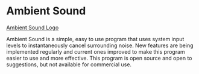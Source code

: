 # Ambient Sound

[Ambient Sound Logo](/AmbientSoundWPF/SplashScreen.png)

Ambient Sound is a simple, easy to use program that uses system input levels to instantaneously cancel surrounding noise. 
New features are being implemented regularly and current ones improved to make this program easier to use and more effective. 
This program is open source and open to suggestions, but not available for commercial use. 
